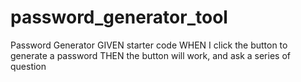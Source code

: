 # password_generator_tool
Password Generator
GIVEN starter code
WHEN I click the button to generate a password
THEN the button will work, and ask a series of question
